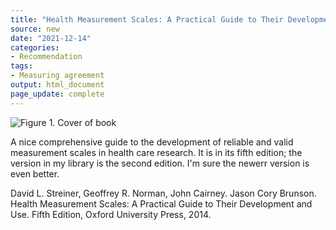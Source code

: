 ```yaml
---
title: "Health Measurement Scales: A Practical Guide to Their Development and Use"
source: new
date: "2021-12-14"
categories:
- Recommendation
tags:
- Measuring agreement
output: html_document
page_update: complete
---
```


![Figure 1. Cover of book](http://www.pmean.com/new-images/21/health-measurement-scales-01.png)

<div class="notes">

A nice comprehensive guide to the development of reliable and valid measurement scales in health care research. It is in its fifth edition; the version in my library is the second edition. I'm sure the newerr version is even better.

David L. Streiner, Geoffrey R. Norman, John Cairney. Jason Cory Brunson. Health Measurement Scales: A Practical Guide to Their Development and Use. Fifth Edition, Oxford University Press, 2014.

</div>
